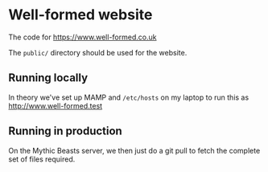 # Well-formed website

The code for https://www.well-formed.co.uk

The `public/` directory should be used for the website.

## Running locally

In theory we've set up MAMP and `/etc/hosts` on my laptop to run this as
http://www.well-formed.test


## Running in production

On the Mythic Beasts server, we then just do a git pull to fetch the complete set
of files required.

